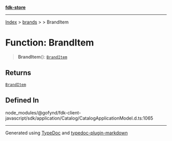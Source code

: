 [**fdk-store**](../../../README.md)
***

[Index](../../../API.md) > [brands](../../README.md) > [<internal>](../README.md) > BrandItem

# Function: BrandItem

> **BrandItem**(): [`BrandItem`](../type-aliases/type-alias.BrandItem.md)

## Returns

[`BrandItem`](../type-aliases/type-alias.BrandItem.md)

## Defined In

node\_modules/@gofynd/fdk-client-javascript/sdk/application/Catalog/CatalogApplicationModel.d.ts:1065

***
Generated using [TypeDoc](https://typedoc.org/) and [typedoc-plugin-markdown](https://www.npmjs.com/package/typedoc-plugin-markdown)
